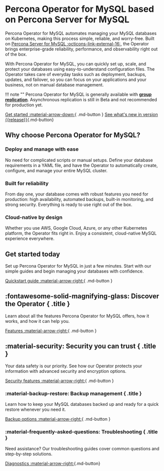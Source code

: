 # Percona Operator for MySQL based on Percona Server for MySQL

Percona Operator for MySQL automates managing your MySQL databases on Kubernetes, making this process simple, reliable, and worry-free. Built on [Percona Server for MySQL :octicons-link-external-16:](https://www.percona.com/doc/percona-server/LATEST/index.html), the Operator brings enterprise-grade reliability,
performance, and observability right out of the box.

With Percona Operator for MySQL, you can quickly set up, scale, and protect your databases using easy-to-understand configuration files. The Operator takes care of everyday tasks such as deployment, backups, updates, and failover, so you can focus on your applications and your business, not on manual database management.

!!! note ""
    Percona Operator for MySQL is generally available with [**group replication**](architecture.md#replication-types-and-proxy-solutions). Asynchronous replication is still in Beta and not recommended for production yet.

[Get started :material-arrow-down:](#get-started-today){ .md-button }
[See what's new in version {{release}}](ReleaseNotes/Kubernetes-Operator-for-PS-RN{{release}}.md){.md-button}

## Why choose Percona Operator for MySQL?

### Deploy and manage with ease

No need for complicated scripts or manual setups. Define your database
requirements in a YAML file, and have the Operator to automatically create, configure,
and manage your entire MySQL cluster. 

### Built for reliability

From day one, your database comes with robust features you need for production: high availability, automated backups, built-in monitoring, and strong security. Everything is ready to use right out of the box.

### Cloud-native by design

Whether you use AWS, Google Cloud, Azure, or any other Kubernetes platform, the Operator fits right in. Enjoy a consistent, cloud-native MySQL experience everywhere.

## Get started today

Set up Percona Operator for MySQL in just a few minutes. Start with our simple guides and begin managing your databases with confidence.

[Quickstart guide :material-arrow-right:](quickstart.md){ .md-button }

<div data-grid markdown><div data-banner markdown>

## :fontawesome-solid-magnifying-glass: Discover the Operator { .title }

Learn about all the features Percona Operator for MySQL offers, how it works, and how it can help you.

[Features :material-arrow-right:](features.md){ .md-button }

</div><div data-banner markdown>

## :material-security: Security you can trust { .title }

Your data safety is our priority. See how our Operator protects your information with advanced security and encryption options.

[Security features :material-arrow-right:](TLS.md){ .md-button }

</div><div data-banner markdown>

### :material-backup-restore: Backup management { .title }

Learn how to keep your MySQL databases backed up and ready for a quick restore whenever you need it.

[Backup options :material-arrow-right:](backups.md){ .md-button }

</div><div data-banner markdown>

### :material-frequently-asked-questions: Troubleshooting { .title }

Need assistance? Our troubleshooting guides cover common questions and step-by-step solutions.

[Diagnostics :material-arrow-right:](debug.md){.md-button}
